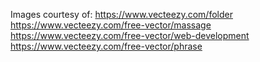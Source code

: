 Images courtesy of:
https://www.vecteezy.com/folder
https://www.vecteezy.com/free-vector/massage
https://www.vecteezy.com/free-vector/web-development
https://www.vecteezy.com/free-vector/phrase
